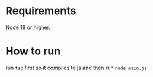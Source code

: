 # Requirements
Node 18 or higher.
# How to run
run `tsc` first so it compiles to js and then run `node main.js`
